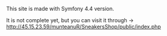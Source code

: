 This site is made with Symfony 4.4 version.

It is not complete yet, but you can visit it through -> http://45.15.23.59/munteanuR/SneakersShop/public/index.php
